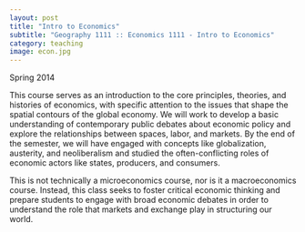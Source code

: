 ```yaml
---
layout: post
title: "Intro to Economics"
subtitle: "Geography 1111 :: Economics 1111 - Intro to Economics"
category: teaching
image: econ.jpg
---
```


Spring 2014

This course serves as an introduction to the core principles, theories, and histories of economics, with specific attention to the issues that shape the spatial contours of the global economy. We will work to develop a basic understanding of contemporary public debates about economic policy and explore the relationships between spaces, labor, and markets. By the end of the semester, we will have engaged with concepts like globalization, austerity, and neoliberalism and studied the often-conflicting roles of economic actors like states, producers, and consumers.

This is not technically a microeconomics course, nor is it a macroeconomics course. Instead, this class seeks to foster critical economic thinking and prepare students to engage with broad economic debates in order to understand the role that markets and exchange play in structuring our world.
